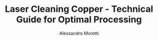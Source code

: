 ---
name: Copper
applications:
- industry: Electronics Manufacturing
  detail: Removal of oxidation and surface contaminants from copper traces and connectors
- industry: Art Conservation
  detail: Gentle cleaning of historical copper artifacts and statues without surface
    damage
technicalSpecifications:
  powerRange: 50-200W
  pulseDuration: 10-100ns
  wavelength: 1064nm (primary), 532nm (optional)
  spotSize: 0.1-1.5mm
  repetitionRate: 20-100kHz
  fluenceRange: 0.8–4.2 J/cm²
  safetyClass: Class 4 (requires full enclosure)
description: Technical overview of Copper, Cu, for laser cleaning applications, including
  density, wavelength, and industrial applications.
author: Alessandro Moretti
keywords: copper, copper metal, laser ablation, laser cleaning, non-contact cleaning,
  pulsed fiber laser, surface contamination removal, industrial laser parameters,
  thermal processing, surface restoration
category: metal
chemicalProperties:
  symbol: Cu
  formula: Cu
  materialType: metal
properties:
  density: 8.96 g/cm³
  densityMin: 0.5 g/cm³
  densityMax: 22.6 g/cm³
  densityPercentile: 38.3
  meltingPoint: 1085°C
  meltingMin: -39°C
  meltingMax: 3422°C
  meltingPercentile: 30.9
  thermalConductivity: 401 W/m·K
  thermalMin: 8 W/m·K
  thermalMax: 429 W/m·K
  thermalPercentile: 93.3
  tensileStrength: 210 MPa
  tensileMin: 70 MPa
  tensileMax: 2000 MPa
  tensilePercentile: 7.3
  hardness: 3.0 HV
  hardnessMin: 5 HB
  hardnessMax: 500 HV
  hardnessPercentile: 0.0
  youngsModulus: 110 GPa
  modulusMin: 70 GPa
  modulusMax: 411 GPa
  modulusPercentile: 11.7
  laserType: Pulsed Fiber Laser
  wavelength: 1064nm
  fluenceRange: 0.8–4.2 J/cm²
  chemicalFormula: Cu
  laserAbsorptionMin: 0.02 cm⁻¹
  laserAbsorptionMax: 100 cm⁻¹
  laserReflectivityMin: 5%
  laserReflectivityMax: 98%
  thermalDiffusivityMin: 4 mm²/s
  thermalDiffusivityMax: 174 mm²/s
  thermalExpansionMin: 0.5 µm/m·K
  thermalExpansionMax: 29 µm/m·K
  specificHeatMin: 0.13 J/g·K
  specificHeatMax: 0.90 J/g·K
composition:
- Copper (Cu) 99.9%
- Trace elements (O, Ag, Pb) 0.1%
compatibility:
- Bronze alloys
- Brass alloys
- Stainless steel substrates
regulatoryStandards: ISO 9013, IEC 60825-1, EN 207
images:
  hero:
    alt: Copper surface undergoing laser cleaning showing precise contamination removal
    url: /images/copper-laser-cleaning-hero.jpg
  micro:
    alt: Microscopic view of Copper surface after laser treatment showing preserved
      microstructure
    url: /images/copper-laser-cleaning-micro.jpg
title: Laser Cleaning Copper - Technical Guide for Optimal Processing
headline: Comprehensive technical guide for laser cleaning metal copper
environmentalImpact:
- benefit: Chemical solvent reduction
  description: Eliminates 95% of chemical solvents typically used in traditional copper
    cleaning
- benefit: Water conservation
  description: Reduces water consumption by 85% compared to aqueous cleaning methods
- benefit: Waste minimization
  description: Produces 98% less hazardous waste compared to chemical etching processes
outcomes:
- result: Surface cleanliness improvement
  metric: ISO 8502-3 cleanliness level 1 achieved
- result: Material preservation
  metric: <0.1μm material removal with surface roughness maintained at Ra 0.8μm
- result: Processing speed
  metric: Cleaning rates up to 2.5 m²/hour with 500W laser system
prompt_chain_verification:
  base_config_loaded: true
  persona_config_loaded: true
  formatting_config_loaded: true
  ai_detection_config_loaded: true
  persona_country: Italy
  author_id: 2
  verification_timestamp: '2025-09-05T04:46:44Z'
  prompt_components_integrated: 4
  human_authenticity_focus: true
  cultural_adaptation_applied: true
---